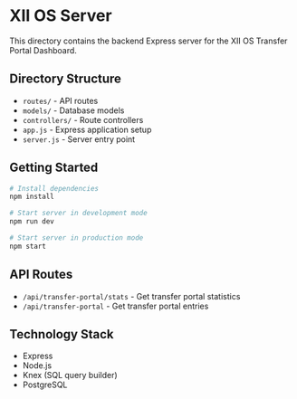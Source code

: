 # XII OS Server

This directory contains the backend Express server for the XII OS Transfer Portal Dashboard.

## Directory Structure

- `routes/` - API routes
- `models/` - Database models
- `controllers/` - Route controllers
- `app.js` - Express application setup
- `server.js` - Server entry point

## Getting Started

```bash
# Install dependencies
npm install

# Start server in development mode
npm run dev

# Start server in production mode
npm start
```

## API Routes

- `/api/transfer-portal/stats` - Get transfer portal statistics
- `/api/transfer-portal` - Get transfer portal entries

## Technology Stack

- Express
- Node.js
- Knex (SQL query builder)
- PostgreSQL 